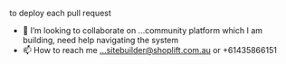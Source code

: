  to deploy each pull request
- 💞️ I’m looking to collaborate on ...community platform which I am building, need help navigating the system
- 📫 How to reach me ...sitebuilder@shoplift.com.au or +61435866151

<!---
Shoplift3020/Shoplift3020 is a ✨ special ✨ repository because its `README.md` (this file) appears on your GitHub profile.
You can click the Preview link to take a look at your changes.
--->
